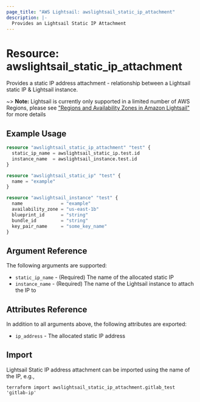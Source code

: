 ```yaml
---
page_title: "AWS Lightsail: awslightsail_static_ip_attachment"
description: |-
  Provides an Lightsail Static IP Attachment
---
```


# Resource: awslightsail_static_ip_attachment

Provides a static IP address attachment - relationship between a Lightsail static IP & Lightsail instance.

~> **Note:** Lightsail is currently only supported in a limited number of AWS Regions, please see ["Regions and Availability Zones in Amazon Lightsail"](https://lightsail.aws.amazon.com/ls/docs/overview/article/understanding-regions-and-availability-zones-in-amazon-lightsail) for more details

## Example Usage

```terraform
resource "awslightsail_static_ip_attachment" "test" {
  static_ip_name = awslightsail_static_ip.test.id
  instance_name  = awslightsail_instance.test.id
}

resource "awslightsail_static_ip" "test" {
  name = "example"
}

resource "awslightsail_instance" "test" {
  name              = "example"
  availability_zone = "us-east-1b"
  blueprint_id      = "string"
  bundle_id         = "string"
  key_pair_name     = "some_key_name"
}
```

## Argument Reference

The following arguments are supported:

* `static_ip_name` - (Required) The name of the allocated static IP
* `instance_name` - (Required) The name of the Lightsail instance to attach the IP to

## Attributes Reference

In addition to all arguments above, the following attributes are exported:

* `ip_address` - The allocated static IP address

## Import

Lightsail Static IP address attachment can be imported using the name of the IP, e.g.,

``` shell
terraform import awslightsail_static_ip_attachment.gitlab_test 'gitlab-ip'
```
